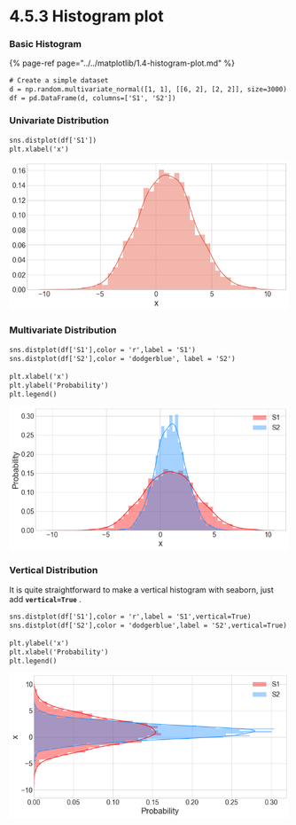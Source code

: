 # 4.5.3 Histogram plot

### Basic Histogram

{% page-ref page="../../matplotlib/1.4-histogram-plot.md" %}

```text
# Create a simple dataset
d = np.random.multivariate_normal([1, 1], [[6, 2], [2, 2]], size=3000)
df = pd.DataFrame(d, columns=['S1', 'S2'])
```

### Univariate Distribution

```text
sns.distplot(df['S1'])
plt.xlabel('x')
```

![](../../.gitbook/assets/univarate.png)

### Multivariate Distribution

```text
sns.distplot(df['S1'],color = 'r',label = 'S1')
sns.distplot(df['S2'],color = 'dodgerblue', label = 'S2')

plt.xlabel('x')
plt.ylabel('Probability')
plt.legend()
```

![](../../.gitbook/assets/multivarate.png)

### Vertical Distribution

It is quite straightforward to make a vertical histogram with seaborn, just add **`vertical=True`** .

```text
sns.distplot(df['S1'],color = 'r',label = 'S1',vertical=True)
sns.distplot(df['S2'],color = 'dodgerblue',label = 'S2',vertical=True)

plt.ylabel('x')
plt.xlabel('Probability')
plt.legend()
```

![](../../.gitbook/assets/vertical.png)



